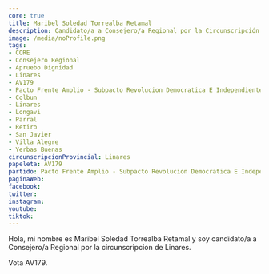```yaml
---
core: true
title: Maribel Soledad Torrealba Retamal
description: Candidato/a a Consejero/a Regional por la Circunscripción de Linares
image: /media/noProfile.png
tags:
- CORE
- Consejero Regional
- Apruebo Dignidad
- Linares
- AV179
- Pacto Frente Amplio - Subpacto Revolucion Democratica E Independientes - Independientes
- Colbun
- Linares
- Longavi
- Parral
- Retiro
- San Javier
- Villa Alegre
- Yerbas Buenas
circunscripcionProvincial: Linares
papeleta: AV179
partido: Pacto Frente Amplio - Subpacto Revolucion Democratica E Independientes - Independientes
paginaWeb:
facebook:
twitter:
instagram:
youtube:
tiktok:
---
```

Hola, mi nombre es Maribel Soledad Torrealba Retamal y soy candidato/a a Consejero/a Regional por la circunscripcion de Linares.

Vota AV179.